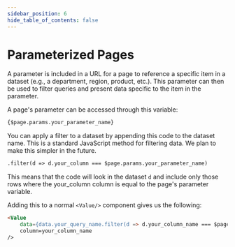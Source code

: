 ```yaml
---
sidebar_position: 6
hide_table_of_contents: false
---
```


# Parameterized Pages

A parameter is included in a URL for a page to reference a specific item in a dataset (e.g., a department, region, product, etc.). This parameter can then be used to filter queries and present data specific to the item in the parameter.

A page's parameter can be accessed through this variable:
```markdown
{$page.params.your_parameter_name}
```

You can apply a filter to a dataset by appending this code to the dataset name. This is a standard JavaScript method for filtering data. We plan to make this simpler in the future.

```html title="Filter method"
.filter(d => d.your_column === $page.params.your_parameter_name)
```
This means that the code will look in the dataset `d` and include only those rows where the your_column column is equal to the page's parameter variable.

Adding this to a normal `<Value/>` component gives us the following:

```html
<Value 
    data={data.your_query_name.filter(d => d.your_column_name === $page.params.your_parameter_name)} 
    column=your_column_name
/>
```